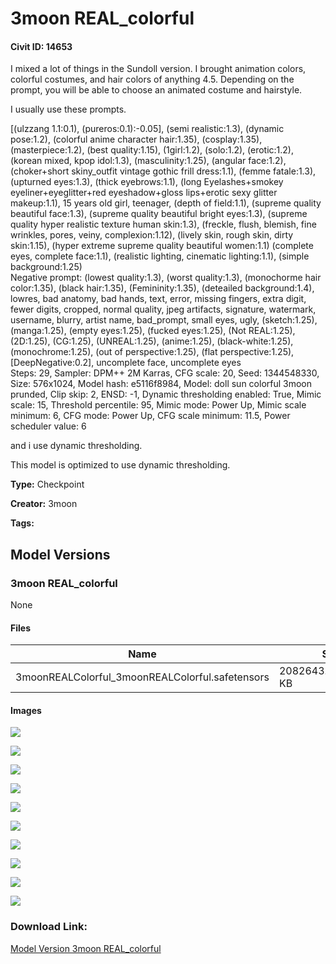 # 3moon REAL_colorful

#### Civit ID: 14653

<p>I mixed a lot of things in the Sundoll version. I brought animation colors, colorful costumes, and hair colors of anything 4.5. Depending on the prompt, you will be able to choose an animated costume and hairstyle.</p><p></p><p>I usually use these prompts.</p><p></p><p>[(ulzzang 1.1:0.1), (pureros:0.1):-0.05], (semi realistic:1.3), (dynamic pose:1.2), (colorful anime character hair:1.35), (cosplay:1.35), (masterpiece:1.2), (best quality:1.15), (1girl:1.2), (solo:1.2), (erotic:1.2), (korean mixed, kpop idol:1.3), (masculinity:1.25), (angular face:1.2), (choker+short skiny_outfit vintage gothic frill dress:1.1), (femme fatale:1.3), (upturned eyes:1.3), (thick eyebrows:1.1), (long Eyelashes+smokey eyeliner+eyeglitter+red eyeshadow+gloss lips+erotic sexy glitter makeup:1.1), 15 years old girl, teenager, (depth of field:1.1), (supreme quality beautiful face:1.3), (supreme quality beautiful bright eyes:1.3), (supreme quality hyper realistic texture human skin:1.3), (freckle, flush, blemish, fine wrinkles, pores, veiny, complexion:1.12), (lively skin, rough skin, dirty skin:1.15), (hyper extreme supreme quality beautiful women:1.1) (complete eyes, complete face:1.1), (realistic lighting, cinematic lighting:1.1), (simple background:1.25)<br />Negative prompt: (lowest quality:1.3), (worst quality:1.3), (monochorme hair color:1.35), (black hair:1.35), (Femininity:1.35), (deteailed background:1.4), lowres, bad anatomy, bad hands, text, error, missing fingers, extra digit, fewer digits, cropped, normal quality, jpeg artifacts, signature, watermark, username, blurry, artist name, bad_prompt, small eyes, ugly, (sketch:1.25), (manga:1.25), (empty eyes:1.25), (fucked eyes:1.25), (Not REAL:1.25), (2D:1.25), (CG:1.25), (UNREAL:1.25), (anime:1.25), (black-white:1.25), (monochrome:1.25), (out of perspective:1.25), (flat perspective:1.25), [DeepNegative:0.2], uncomplete face, uncomplete eyes<br />Steps: 29, Sampler: DPM++ 2M Karras, CFG scale: 20, Seed: 1344548330, Size: 576x1024, Model hash: e5116f8984, Model: doll sun colorful 3moon prunded, Clip skip: 2, ENSD: -1, Dynamic thresholding enabled: True, Mimic scale: 15, Threshold percentile: 95, Mimic mode: Power Up, Mimic scale minimum: 6, CFG mode: Power Up, CFG scale minimum: 11.5, Power scheduler value: 6</p><p></p><p>and i use dynamic thresholding.</p><p>This model is optimized to use dynamic thresholding.</p>

**Type:** Checkpoint

**Creator:** 3moon

**Tags:** 

## Model Versions

### 3moon REAL_colorful

None

#### Files

| Name | Size | Type | Format | Download Url | AutoV1 | AutoV2 | SHA256 | CRC32 | BLAKE3 |
| --- | --- | --- | --- | --- | --- | --- | --- | --- | --- |
| 3moonREALColorful_3moonREALColorful.safetensors | 2082643.126953125 KB | Model | SafeTensor | https://civitai.com/api/download/models/17259 | 742CE6E1 | E5116F8984 | E5116F898484E866E037DEB40CB7D41E94383EED1C5C31228F25D6C35C5FABE0 | 1F8CCA52 | B56A95B7B3B5E70178F05AD72009B119C29D7057D37B25016587AE4608289C8D |

#### Images

<p><img src="https://image.civitai.com/xG1nkqKTMzGDvpLrqFT7WA/62467045-c366-4be1-73ba-00b57e8d7a00/width=450/175371.jpeg" /></p>

<p><img src="https://image.civitai.com/xG1nkqKTMzGDvpLrqFT7WA/3626c37a-b793-4072-2d37-64c879f1a300/width=450/175375.jpeg" /></p>

<p><img src="https://image.civitai.com/xG1nkqKTMzGDvpLrqFT7WA/c9018c4c-891d-4847-1573-629c9e94c100/width=450/175372.jpeg" /></p>

<p><img src="https://image.civitai.com/xG1nkqKTMzGDvpLrqFT7WA/56dbc522-d251-459a-2561-77287db88b00/width=450/175377.jpeg" /></p>

<p><img src="https://image.civitai.com/xG1nkqKTMzGDvpLrqFT7WA/b4298ec0-3db0-4ee1-b7ba-0c5131686200/width=450/175376.jpeg" /></p>

<p><img src="https://image.civitai.com/xG1nkqKTMzGDvpLrqFT7WA/a0822154-c584-49e2-374d-63645b4f4a00/width=450/175374.jpeg" /></p>

<p><img src="https://image.civitai.com/xG1nkqKTMzGDvpLrqFT7WA/bbc01107-7549-4124-9bcb-a82e9b0d0d00/width=450/175373.jpeg" /></p>

<p><img src="https://image.civitai.com/xG1nkqKTMzGDvpLrqFT7WA/a0a5f87c-1070-4f14-5944-3a32efea7f00/width=450/175370.jpeg" /></p>

<p><img src="https://image.civitai.com/xG1nkqKTMzGDvpLrqFT7WA/8b905e25-8cc5-4610-50bc-bdbfb2b75b00/width=450/175369.jpeg" /></p>

<p><img src="https://image.civitai.com/xG1nkqKTMzGDvpLrqFT7WA/2c3125e8-4b49-49c4-c57f-70e36429f300/width=450/175368.jpeg" /></p>

### Download Link:

[Model Version 3moon REAL_colorful](https://civitai.com/api/download/models/17259)

